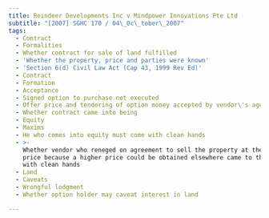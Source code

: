 ```yaml
---
title: Reindeer Developments Inc v Mindpower Innovations Pte Ltd
subtitle: "[2007] SGHC 170 / 04\_Oc\_tober\_2007"
tags:
  - Contract
  - Formalities
  - Whether contract for sale of land fulfilled
  - 'Whether the property, price and parties were known'
  - 'Section 6(d) Civil Law Act (Cap 43, 1999 Rev Ed)'
  - Contract
  - Formation
  - Acceptance
  - Signed option to purchase not executed
  - Offer price and tendering of option money accepted by vendor\'s agent
  - Whether contract came into being
  - Equity
  - Maxims
  - He who comes into equity must come with clean hands
  - >-
    Whether vendor who reneged on agreement to sell the property at the offer
    price because a higher price could be obtained elsewhere came to the court
    with clean hands
  - Land
  - Caveats
  - Wrongful lodgment
  - Whether option holder may caveat interest in land

---
```


